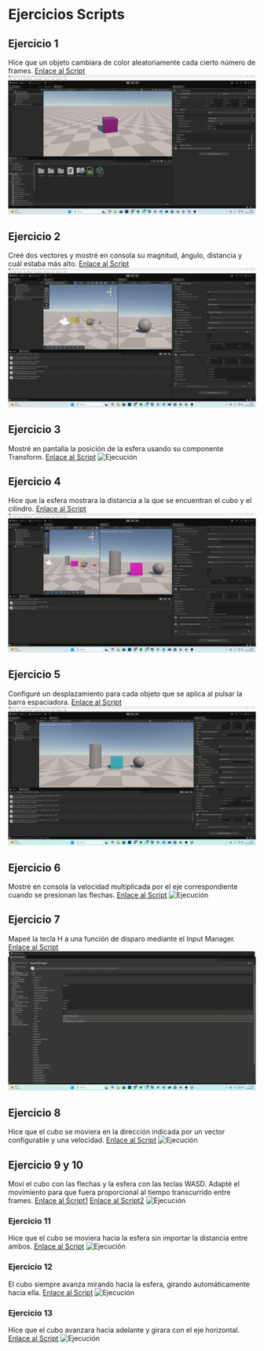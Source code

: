# Ejercicios Scripts
## Ejercicio 1
Hice que un objeto cambiara de color aleatoriamente cada cierto número de frames. [Enlace al Script](ColorChanger.cs)
![Ejecución](2025-10-05-18-01-58.gif)
## Ejercicio 2
Creé dos vectores y mostré en consola su magnitud, ángulo, distancia y cuál estaba más alto. [Enlace al Script](VectorInfo.cs)
![Ejecución](2025-10-05-18-11-03.gif)
## Ejercicio 3
Mostré en pantalla la posición de la esfera usando su componente Transform. [Enlace al Script](MostrarPosicion.cs)
![Ejecución](2025-10-05-18-18-50.gif)
## Ejercicio 4
Hice que la esfera mostrara la distancia a la que se encuentran el cubo y el cilindro. [Enlace al Script](DistanciaSolidos.cs)
![Ejecución](2025-10-05-18-34-13.gif)
## Ejercicio 5
Configuré un desplazamiento para cada objeto que se aplica al pulsar la barra espaciadora. [Enlace al Script](Desplazar.cs)
![Ejecución](2025-10-05-19-11-38.gif)
## Ejercicio 6
Mostré en consola la velocidad multiplicada por el eje correspondiente cuando se presionan las flechas. [Enlace al Script](CuboControl.cs)
![Ejecución](2025-10-05-19-34-05.gif)
## Ejercicio 7
Mapeé la tecla H a una función de disparo mediante el Input Manager. [Enlace al Script](Disparo.cs)
![Ejecución](2025-10-05-19-36-46.gif)
## Ejercicio 8
Hice que el cubo se moviera en la dirección indicada por un vector configurable y una velocidad. [Enlace al Script](CuboMovimiento.cs)
![Ejecución](2025-10-05-19-57-27.gif)
## Ejercicio 9 y 10
Moví el cubo con las flechas y la esfera con las teclas WASD. Adapté el movimiento para que fuera proporcional al tiempo transcurrido entre frames. [Enlace al Script1](CuboMove.cs) [Enlace al Script2](EsferaMove.cs)
![Ejecución](2025-10-05-20-10-49.gif)
### Ejercicio 11
Hice que el cubo se moviera hacia la esfera sin importar la distancia entre ambos. [Enlace al Script](CuboSigueEsfera.cs)
![Ejecución](11.gif)
### Ejercicio 12
El cubo siempre avanza mirando hacia la esfera, girando automáticamente hacia ella. [Enlace al Script](CuboMiraEsfera.cs)
![Ejecución](12.gif)
### Ejercicio 13
Hice que el cubo avanzara hacia adelante y girara con el eje horizontal. [Enlace al Script](MovimientoConRotacion.cs)
![Ejecución](13.gif)
